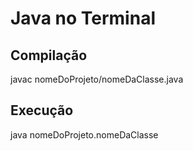 # Java no Terminal

## Compilação

javac nomeDoProjeto/nomeDaClasse.java

## Execução

java nomeDoProjeto.nomeDaClasse